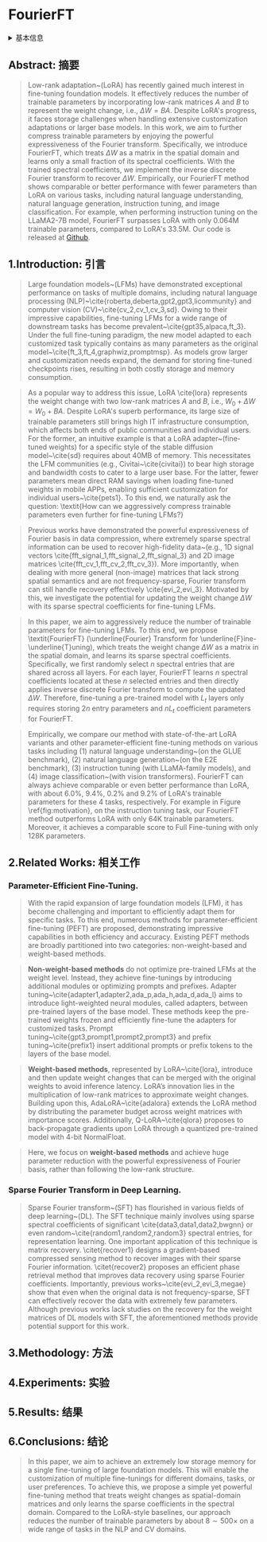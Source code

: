 # FourierFT

<details>
<summary>基本信息</summary>

- 标题: Parameter-Efficient Fine-Tuning with Discrete Fourier Transform
- 作者:
  - 01 [Ziqi Gao](../../Authors/Ziqi_Gao.md)
  - 02 [Qichao Wang](../../Authors/Qichao_Wang.md)
  - 03 [Aochuan Chen](../../Authors/Aochuan_Chen.md)
  - 04 [Zijing Liu](../../Authors/Zijing_Liu.md)
  - 05 [Bingzhe Wu](../../Authors/Bingzhe_Wu.md)
  - 06 [Liang Chen](../../Authors/Liang_Chen.md)
  - 07 [Jia Li](../../Authors/Jia_Li.md)
- 机构:
  - 机构 
- 时间:
  - 预印时间: 2024.05.05 ArXiv v1
  - 更新笔记: 2024.08.16
- 发表:
  - 期刊/会议 
- 链接:
  - [ArXiv](https://arxiv.org/abs/2405.03003)
  - [DOI]()
  - [Github](https://github.com/chaos96/fourierft)
  - [Demo]()
  - [Scholar](https://scholar.google.com/scholar?cluster=9524360008038380215)
- 标签:
  - [开源](../../Tags/OpenSource.md)
- 页数: ?
- 引用: ?
- 被引: ?
- 数据:
  - ?
- 对比:
  - ?
- 复现:
  - ?

</details>

## Abstract: 摘要

> Low-rank adaptation~(LoRA) has recently gained much interest in fine-tuning foundation models. 
> It effectively reduces the number of trainable parameters by incorporating low-rank matrices $A$ and $B$ to represent the weight change, i.e., $\Delta W=BA$. 
> Despite LoRA's progress, it faces storage challenges when handling extensive customization adaptations or larger base models. 
> In this work, we aim to further compress trainable parameters by enjoying the powerful expressiveness of the Fourier transform. 
> Specifically, we introduce FourierFT, which treats $\Delta W$ as a matrix in the spatial domain and learns only a small fraction of its spectral coefficients. 
> With the trained spectral coefficients, we implement the inverse discrete Fourier transform to recover $\Delta W$. 
> Empirically, our FourierFT method shows comparable or better performance with fewer parameters than LoRA on various tasks, including natural language understanding, natural language generation, instruction tuning, and image classification. 
> For example, when performing instruction tuning on the LLaMA2-7B model, FourierFT surpasses LoRA with only 0.064M trainable parameters, compared to LoRA's 33.5M. 
> Our code is released at [Github](https://github.com/Chaos96/fourierft).

## 1.Introduction: 引言

> Large foundation models~(LFMs) have demonstrated exceptional performance on tasks of multiple domains, including natural language processing (NLP)~\cite{roberta,deberta,gpt2,gpt3,licommunity} and computer vision (CV)~\cite{cv_2,cv_1,cv_3,sd}. 
> Owing to their impressive capabilities, fine-tuning LFMs for a wide range of downstream tasks has become prevalent~\cite{gpt35,alpaca,ft_3}. 
> Under the full fine-tuning paradigm, the new model adapted to each customized task typically contains as many parameters as the original model~\cite{ft_3,ft_4,graphwiz,promptmsp}. 
> As models grow larger and customization needs expand, the demand for storing fine-tuned checkpoints rises, resulting in both costly storage and memory consumption.

> As a popular way to address this issue, LoRA \cite{lora} represents the weight change with two low-rank matrices $A$ and $B$, i.e., $W_0+\Delta W = W_0+BA$.
> Despite LoRA's superb performance, its large size of trainable parameters still brings high IT infrastructure consumption, which affects both ends of public communities and individual users. 
> For the former, an intuitive example is that a LoRA adapter~(fine-tuned weights) for a specific style of the stable diffusion model~\cite{sd} requires about 40MB of memory. 
> This necessitates the LFM communities (e.g., Civitai~\cite{civitai}) to bear high storage and bandwidth costs to cater to a large user base. 
> For the latter, fewer parameters mean direct RAM savings when loading fine-tuned weights in mobile APPs, enabling sufficient customization for individual users~\cite{pets1}. 
> To this end, we naturally ask the question: \textit{How can we aggressively compress trainable parameters even further for fine-tuning LFMs?}

> Previous works have demonstrated the powerful expressiveness of Fourier basis in data compression, where extremely sparse spectral information can be used to recover high-fidelity data~(e.g., 1D signal vectors \cite{fft_signal_1,fft_signal_2,fft_signal_3} and 2D image matrices \cite{fft_cv_1,fft_cv_2,fft_cv_3}). 
> More importantly, when dealing with more general (non-image) matrices that lack strong spatial semantics and are not frequency-sparse, Fourier transform can still handle recovery effectively \cite{evi_2,evi_3}. 
> Motivated by this, we investigate the potential for updating the weight change $\Delta W$ with its sparse spectral coefficients for fine-tuning LFMs. 

> In this paper, we aim to aggressively reduce the number of trainable parameters for fine-tuning LFMs. 
> To this end, we propose \textit{FourierFT} (\underline{Fourier} Transform for \underline{F}ine-\underline{T}uning), which treats the weight change $\Delta W$ as a matrix in the spatial domain, and learns its sparse spectral coefficients. 
> Specifically, we first randomly select $n$ spectral entries that are shared across all layers. 
> For each layer, FourierFT learns $n$ spectral coefficients located at these $n$ selected entries and then directly applies inverse discrete Fourier transform to compute the updated $\Delta W$. 
> Therefore, fine-tuning a pre-trained model with $L_{t}$ layers only requires storing $2n$ entry parameters and $nL_{t}$ coefficient parameters for FourierFT. 

> Empirically, we compare our method with state-of-the-art LoRA variants and other parameter-efficient fine-tuning methods on various tasks including (1) natural language understanding~(on the GLUE benchmark), (2) natural language generation~(on the E2E benchmark), (3) instruction tuning (with LLaMA-family models), and (4) image classification~(with vision transformers). 
> FourierFT can always achieve comparable or even better performance than LoRA, with about 6.0\%, 9.4\%, 0.2\% and 9.2\% of LoRA's trainable parameters for these 4 tasks, respectively. 
> For example in Figure \ref{fig:motivation}, on the instruction tuning task, our FourierFT method outperforms LoRA with only 64K trainable parameters. 
> Moreover, it achieves a comparable score to Full Fine-tuning with only 128K parameters.

## 2.Related Works: 相关工作

### Parameter-Efficient Fine-Tuning.

> With the rapid expansion of large foundation models (LFM), it has become challenging and important to efficiently adapt them for specific tasks. 
> To this end, numerous methods for parameter-efficient fine-tuning (PEFT) are proposed, demonstrating impressive capabilities in both efficiency and accuracy. 
> Existing PEFT methods are broadly partitioned into two categories: non-weight-based and weight-based methods.

> **Non-weight-based methods** do not optimize pre-trained LFMs at the weight level. 
> Instead, they achieve fine-tunings by introducing additional modules or optimizing prompts and prefixes. 
> Adapter tuning~\cite{adapter1,adapter2,ada_p,ada_h,ada_d,ada_l} aims to introduce light-weighted neural modules, called adapters, between pre-trained layers of the base model. 
> These methods keep the pre-trained weights frozen and efficiently fine-tune the adapters for customized tasks. 
> Prompt tuning~\cite{gpt3,prompt1,prompt2,prompt3} and prefix tuning~\cite{prefix1} insert additional prompts or prefix tokens to the layers of the base model.

> **Weight-based methods**, represented by LoRA~\cite{lora}, introduce and then update weight changes that can be merged with the original weights to avoid inference latency. 
> LoRA’s innovation lies in the multiplication of low-rank matrices to approximate weight changes. 
> Building upon this, AdaLoRA~\cite{adalora} extends the LoRA method by distributing the parameter budget across weight matrices with importance scores. 
> Additionally, Q-LoRA~\cite{qlora} proposes to back-propagate gradients upon LoRA through a quantized pre-trained model with 4-bit NormalFloat.

> Here, we focus on **weight-based methods** and achieve huge parameter reduction with the powerful expressiveness of Fourier basis, rather than following the low-rank structure.

### Sparse Fourier Transform in Deep Learning. 

> Sparse Fourier transform~(SFT) has flourished in various fields of deep learning~(DL). 
> The SFT technique mainly involves using sparse spectral coefficients of significant \cite{data3,data1,data2,bwgnn} or even random~\cite{random1,random2,random3} spectral entries, for representation learning. 
> One important application of this technique is matrix recovery. \citet{recover1} designs a gradient-based compressed sensing method to recover images with their sparse Fourier information. \citet{recover2} proposes an efficient phase retrieval method that improves data recovery using sparse Fourier coefficients. 
> Importantly, previous works~\cite{evi_2,evi_3,megae} show that even when the original data is not frequency-sparse, SFT can effectively recover the data with extremely few parameters. 
> Although previous works lack studies on the recovery for the weight matrices of DL models with SFT, the aforementioned methods provide potential support for this work.

## 3.Methodology: 方法

## 4.Experiments: 实验

## 5.Results: 结果

## 6.Conclusions: 结论

> In this paper, we aim to achieve an extremely low storage memory for a single fine-tuning of large foundation models. 
> This will enable the customization of multiple fine-tunings for different domains, tasks, or user preferences. 
> To achieve this, we propose a simple yet powerful fine-tuning method that treats weight changes as spatial-domain matrices and only learns the sparse coefficients in the spectral domain. 
> Compared to the LoRA-style baselines, our approach reduces the number of trainable parameters by about $8\sim500\times$ on a wide range of tasks in the NLP and CV domains.
